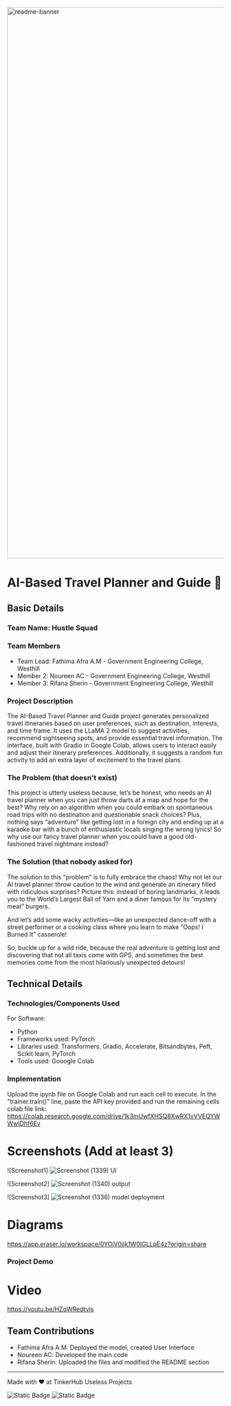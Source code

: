 <img width="1280" alt="readme-banner" src="https://github.com/user-attachments/assets/35332e92-44cb-425b-9dff-27bcf1023c6c">

# AI-Based Travel Planner and Guide 🎯


## Basic Details
### Team Name: Hustle Squad


### Team Members
- Team Lead: Fathima Afra A.M - Government Engineering College, Westhill
- Member 2: Noureen AC - Government Engineering College, Westhill
- Member 3: Rifana Sherin - Government Engineering College, Westhill

### Project Description
The AI-Based Travel Planner and Guide project generates personalized travel itineraries based on user preferences, such as destination, interests, and time frame. It uses the LLaMA 2 model to suggest activities, recommend sightseeing spots, and provide essential travel information. The interface, built with Gradio in Google Colab, allows users to interact easily and adjust their itinerary preferences. Additionally, it suggests a random fun activity to add an extra layer of excitement to the travel plans.

### The Problem (that doesn't exist)
 This project is utterly useless because, let’s be honest, who needs an AI travel planner when you can just throw darts at a map and hope for the best? Why rely on an algorithm when you could embark on spontaneous road trips with no destination and questionable snack choices? Plus, nothing says “adventure” like getting lost in a foreign city and ending up at a karaoke bar with a bunch of enthusiastic locals singing the wrong lyrics! So why use our fancy travel planner when you could have a good old-fashioned travel nightmare instead?

### The Solution (that nobody asked for)
 The solution to this “problem” is to fully embrace the chaos! Why not let our AI travel planner throw caution to the wind and generate an itinerary filled with ridiculous surprises? Picture this: instead of boring landmarks, it leads you to the World’s Largest Ball of Yarn and a diner famous for its “mystery meat” burgers. 

And let’s add some wacky activities—like an unexpected dance-off with a street performer or a cooking class where you learn to make “Oops! I Burned It” casserole! 

So, buckle up for a wild ride, because the real adventure is getting lost and discovering that not all taxis come with GPS, and sometimes the best memories come from the most hilariously unexpected detours!

## Technical Details
### Technologies/Components Used
For Software:
- Python
- Frameworks used: PyTorch
- Libraries used: Transformers, Gradio, Accelerate, Bitsandbytes, Peft, Scikit learn, PyTorch
- Tools used: Gooogle Colab


### Implementation
Upload the ipynb file on Google Colab and run each cell to execute. In the "trainer.train()" line, paste the API key provided and run the remaining cells 
colab file link: https://colab.research.google.com/drive/1k3mUwfXHSQ8XwRX1vVVEQYWWwlDhf6Ev


# Screenshots (Add at least 3)
![Screenshot1] ![Screenshot (1339)](https://github.com/user-attachments/assets/bd955fda-e17c-4317-bd15-2e272c982335)
UI

![Screenshot2] ![Screenshot (1340)](https://github.com/user-attachments/assets/8c7eae93-a0d5-4cfb-b36d-835705f90608)
output

![Screenshot3] ![Screenshot (1336)](https://github.com/user-attachments/assets/7a8ace2d-1435-4a6a-9020-a4abc813bc7e)
model deployment


# Diagrams
https://app.eraser.io/workspace/0YOjV0jjk1W0IGLLpE4z?origin=share




### Project Demo
# Video
https://youtu.be/HZqWRedtvls



## Team Contributions
- Fathima Afra A.M: Deployed the model, created User Interface
- Noureen AC: Developed the main code
- Rifana Sherin: Uploaded the files and modified the README section

---
Made with ❤️ at TinkerHub Useless Projects 

![Static Badge](https://img.shields.io/badge/TinkerHub-24?color=%23000000&link=https%3A%2F%2Fwww.tinkerhub.org%2F)
![Static Badge](https://img.shields.io/badge/UselessProject--24-24?link=https%3A%2F%2Fwww.tinkerhub.org%2Fevents%2FQ2Q1TQKX6Q%2FUseless%2520Projects)



